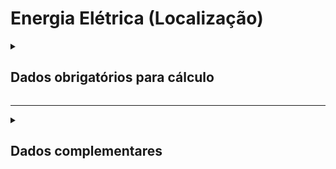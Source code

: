 # Energia Elétrica (Localização)

<details>
  <summary><strong><h2>Dados obrigatórios para cálculo</strong></summary>

Campos no Supabase|Valores GHG|
|---|---|
`categoria_de_emissoes`|_COMPRA ENERGIA ELÉTRICA - LOCALIZAÇÃO_|
`date`|Data da referência _(yyyy-mm-dd hh:mm:ss)_|
`consumo_anual`|Eletricidade comprada anual _(MWh)_|
`consumo_mensal`|Eletricidade comprada / mês referente a date _(MWh)_|

<sub><em>Obs.: Inserir apenas consumo mensal ou consumo anual.</em></sub>

#### Colombia
Campos no Supabase|Valores GHG|
|---|---|
`categoria_de_emissoes`|_COMPRA ENERGIA ELÉTRICA - LOCALIZAÇÃO - COLOMBIA_|
`date`|Data da referência _(yyyy-mm-dd hh:mm:ss)_|
`consumo_anual`|Eletricidade comprada anual _(MWh)_|
`consumo_mensal`|Eletricidade comprada / mês referente a date _(MWh)_|

<sub><em>Obs.: Inserir apenas consumo mensal ou consumo anual.</em></sub>

  
</details>

---

<details>
  <summary><h2><strong>Dados complementares</strong></summary>

|Campo no Supabase|Valor|
|---|---|
|`cnpj_fornecedor`|CNPJ Fornecedor|
|`nome_fornecedor`|Nome Fornecedor|
`numero_do_documento`|Chave da NFe|
`natureza_da_operao`|Natureza da operação|
`cdigo_do_produto`|Codigo produto|
`ncm`|NCM|
`un`|Unidade de medida|
`quant`|Quantidade|
`peso_nf`|Peso|
`endereco_do_experdidor`|Endereço do remetente|
`endereco_do_destinatrio`|Endereço do destinatário|

